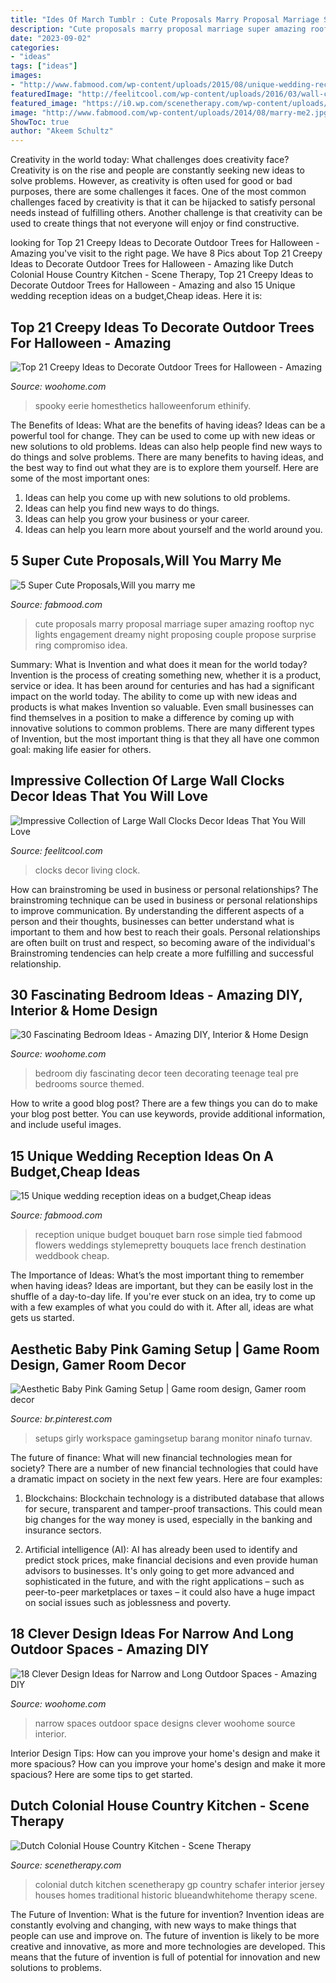 ```yaml
---
title: "Ides Of March Tumblr : Cute Proposals Marry Proposal Marriage Super Amazing Rooftop Nyc Lights Engagement Dreamy Night Proposing Couple Propose Surprise Ring Compromiso Idea"
description: "Cute proposals marry proposal marriage super amazing rooftop nyc lights engagement dreamy night proposing couple propose surprise ring compromiso idea"
date: "2023-09-02"
categories:
- "ideas"
tags: ["ideas"]
images:
- "http://www.fabmood.com/wp-content/uploads/2015/08/unique-wedding-reception-ideas10.jpg"
featuredImage: "http://feelitcool.com/wp-content/uploads/2016/03/wall-clocks-home-decor-ideas.jpg"
featured_image: "https://i0.wp.com/scenetherapy.com/wp-content/uploads/2019/03/Dutch-Colonial-House-Country-Kitchen.jpg?fit=1499%2C2000&amp;ssl=1"
image: "http://www.fabmood.com/wp-content/uploads/2014/08/marry-me2.jpg"
ShowToc: true
author: "Akeem Schultz"
---
```



Creativity in the world today: What challenges does creativity face?
Creativity is on the rise and people are constantly seeking new ideas to solve problems. However, as creativity is often used for good or bad purposes, there are some challenges it faces. One of the most common challenges faced by creativity is that it can be hijacked to satisfy personal needs instead of fulfilling others. Another challenge is that creativity can be used to create things that not everyone will enjoy or find constructive.

	

		
looking for Top 21 Creepy Ideas to Decorate Outdoor Trees for Halloween - Amazing you've visit to the right page. We have 8 Pics about Top 21 Creepy Ideas to Decorate Outdoor Trees for Halloween - Amazing like Dutch Colonial House Country Kitchen - Scene Therapy, Top 21 Creepy Ideas to Decorate Outdoor Trees for Halloween - Amazing and also 15 Unique wedding reception ideas on a budget,Cheap ideas. Here it is:
		
    
## Top 21 Creepy Ideas To Decorate Outdoor Trees For Halloween - Amazing

<img loading=lazy src="https://www.woohome.com/wp-content/uploads/2016/09/decorate-outdoor-tree-for-halloween-15.jpg" onerror="this.onerror=null;this.src='https://tse4.mm.bing.net/th?id=OIP.GHscN15HJJEYpDztIvbXwwHaJ4&amp;pid=15.1';" alt="Top 21 Creepy Ideas to Decorate Outdoor Trees for Halloween - Amazing">

_Source: woohome.com_

>spooky eerie homesthetics halloweenforum ethinify. 

	

The Benefits of Ideas: What are the benefits of having ideas?
Ideas can be a powerful tool for change. They can be used to come up with new ideas or new solutions to old problems. Ideas can also help people find new ways to do things and solve problems. There are many benefits to having ideas, and the best way to find out what they are is to explore them yourself. Here are some of the most important ones: 
1. Ideas can help you come up with new solutions to old problems.
2. Ideas can help you find new ways to do things.
3. Ideas can help you grow your business or your career.
4. Ideas can help you learn more about yourself and the world around you.

    
## 5 Super Cute Proposals,Will You Marry Me

<img loading=lazy src="http://www.fabmood.com/wp-content/uploads/2014/08/marry-me2.jpg" onerror="this.onerror=null;this.src='https://tse4.mm.bing.net/th?id=OIP.wVe0Gm_JoHH8jEVhA8fzRwHaLH&amp;pid=15.1';" alt="5 Super Cute Proposals,Will you marry me">

_Source: fabmood.com_

>cute proposals marry proposal marriage super amazing rooftop nyc lights engagement dreamy night proposing couple propose surprise ring compromiso idea. 

	

Summary: What is Invention and what does it mean for the world today?
Invention is the process of creating something new, whether it is a product, service or idea. It has been around for centuries and has had a significant impact on the world today. The ability to come up with new ideas and products is what makes Invention so valuable. Even small businesses can find themselves in a position to make a difference by coming up with innovative solutions to common problems. There are many different types of Invention, but the most important thing is that they all have one common goal: making life easier for others.

    
## Impressive Collection Of Large Wall Clocks Decor Ideas That You Will Love

<img loading=lazy src="http://feelitcool.com/wp-content/uploads/2016/03/wall-clocks-home-decor-ideas.jpg" onerror="this.onerror=null;this.src='https://tse3.mm.bing.net/th?id=OIP.uIO74pPm7Z7Ouf4RHkEwtgHaD3&amp;pid=15.1';" alt="Impressive Collection of Large Wall Clocks Decor Ideas That You Will Love">

_Source: feelitcool.com_

>clocks decor living clock. 

	

How can brainstroming be used in business or personal relationships?
The brainstroming technique can be used in business or personal relationships to improve communication. By understanding the different aspects of a person and their thoughts, businesses can better understand what is important to them and how best to reach their goals. Personal relationships are often built on trust and respect, so becoming aware of the individual's Brainstroming tendencies can help create a more fulfilling and successful relationship.

    
## 30 Fascinating Bedroom Ideas - Amazing DIY, Interior &amp; Home Design

<img loading=lazy src="http://www.woohome.com/wp-content/uploads/2014/03/Bedroom-ideas-2014-8.jpg" onerror="this.onerror=null;this.src='https://tse1.mm.bing.net/th?id=OIP.03Xj8-AJSvYncZQnmXwrdwHaJR&amp;pid=15.1';" alt="30 Fascinating Bedroom Ideas - Amazing DIY, Interior &amp; Home Design">

_Source: woohome.com_

>bedroom diy fascinating decor teen decorating teenage teal pre bedrooms source themed. 

	

How to write a good blog post?
There are a few things you can do to make your blog post better. You can use keywords, provide additional information, and include useful images.

    
## 15 Unique Wedding Reception Ideas On A Budget,Cheap Ideas

<img loading=lazy src="http://www.fabmood.com/wp-content/uploads/2015/08/unique-wedding-reception-ideas10.jpg" onerror="this.onerror=null;this.src='https://tse1.mm.bing.net/th?id=OIP.k8LgCz31yNFNDfkj8JoqAQHaLH&amp;pid=15.1';" alt="15 Unique wedding reception ideas on a budget,Cheap ideas">

_Source: fabmood.com_

>reception unique budget bouquet barn rose simple tied fabmood flowers weddings stylemepretty bouquets lace french destination weddbook cheap. 

	

The Importance of Ideas: What’s the most important thing to remember when having ideas?
Ideas are important, but they can be easily lost in the shuffle of a day-to-day life. If you're ever stuck on an idea, try to come up with a few examples of what you could do with it. After all, ideas are what gets us started.

    
## Aesthetic Baby Pink Gaming Setup | Game Room Design, Gamer Room Decor

<img loading=lazy src="https://i.pinimg.com/736x/bd/72/d5/bd72d5a17e20e17b9bb3ea5aeb5c888b.jpg" onerror="this.onerror=null;this.src='https://tse3.mm.bing.net/th?id=OIP.EkK-ZArLa6aUkpYvtgHIoAHaJ3&amp;pid=15.1';" alt="Aesthetic Baby Pink Gaming Setup | Game room design, Gamer room decor">

_Source: br.pinterest.com_

>setups girly workspace gamingsetup barang monitor ninafo turnav. 

	

The future of finance: What will new financial technologies mean for society?
There are a number of new financial technologies that could have a dramatic impact on society in the next few years. Here are four examples:
1. Blockchains: Blockchain technology is a distributed database that allows for secure, transparent and tamper-proof transactions. This could mean big changes for the way money is used, especially in the banking and insurance sectors.

2. Artificial intelligence (AI): AI has already been used to identify and predict stock prices, make financial decisions and even provide human advisors to businesses. It's only going to get more advanced and sophisticated in the future, and with the right applications – such as peer-to-peer marketplaces or taxes – it could also have a huge impact on social issues such as joblessness and poverty.


    
## 18 Clever Design Ideas For Narrow And Long Outdoor Spaces - Amazing DIY

<img loading=lazy src="https://www.woohome.com/wp-content/uploads/2015/03/narrow-space-designs-woohome-7.jpg" onerror="this.onerror=null;this.src='https://tse4.mm.bing.net/th?id=OIP.uXuCxTfFBHkypkaD1knqewHaJ4&amp;pid=15.1';" alt="18 Clever Design Ideas for Narrow and Long Outdoor Spaces - Amazing DIY">

_Source: woohome.com_

>narrow spaces outdoor space designs clever woohome source interior. 

	

Interior Design Tips: How can you improve your home's design and make it more spacious?
How can you improve your home's design and make it more spacious? Here are some tips to get started.

    
## Dutch Colonial House Country Kitchen - Scene Therapy

<img loading=lazy src="https://i0.wp.com/scenetherapy.com/wp-content/uploads/2019/03/Dutch-Colonial-House-Country-Kitchen.jpg?fit=1499%2C2000&amp;ssl=1" onerror="this.onerror=null;this.src='https://tse4.mm.bing.net/th?id=OIP.CQoZRly1c1A2KsdKQZZGcQHaJ4&amp;pid=15.1';" alt="Dutch Colonial House Country Kitchen - Scene Therapy">

_Source: scenetherapy.com_

>colonial dutch kitchen scenetherapy gp country schafer interior jersey houses homes traditional historic blueandwhitehome therapy scene. 

	

The Future of Invention: What is the future for invention?
Invention ideas are constantly evolving and changing, with new ways to make things that people can use and improve on. The future of invention is likely to be more creative and innovative, as more and more technologies are developed. This means that the future of invention is full of potential for innovation and new solutions to problems.

